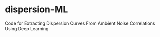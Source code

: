 # dispersion-ML
Code for Extracting Dispersion Curves From Ambient Noise Correlations Using Deep Learning
